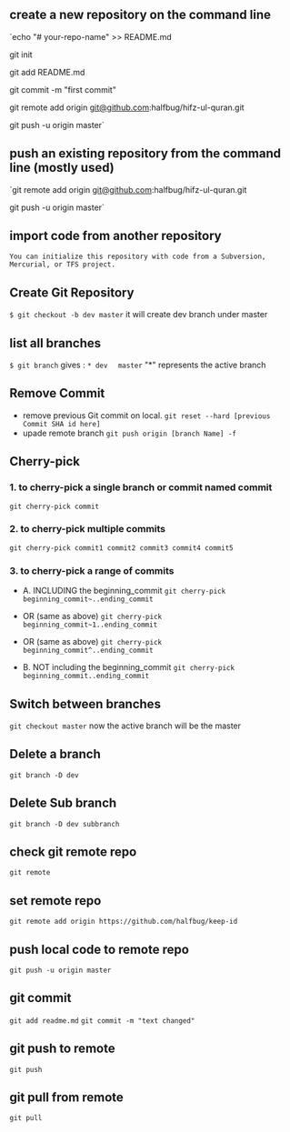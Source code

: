 ## create a new repository on the command line

`echo "# your-repo-name" >> README.md

git init

git add README.md

git commit -m "first commit"

git remote add origin git@github.com:halfbug/hifz-ul-quran.git

git push -u origin master`

## push an existing repository from the command line (mostly used)

`git remote add origin git@github.com:halfbug/hifz-ul-quran.git

git push -u origin master`
## import code from another repository
`You can initialize this repository with code from a Subversion, Mercurial, or TFS project.`

## Create Git Repository

`$ git checkout -b dev master`
it will create dev branch under master

## list all branches
`$ git branch`
gives :
`* dev`
`  master`
"*" represents the active branch
## Remove Commit
- remove previous Git commit on local.
`git reset --hard [previous Commit SHA id here] `
- upade remote branch `git push origin [branch Name] -f`

## Cherry-pick
### 1. to cherry-pick a single branch or commit named commit
`git cherry-pick commit`

### 2. to cherry-pick multiple commits
`git cherry-pick commit1 commit2 commit3 commit4 commit5`

### 3. to cherry-pick a range of commits
- A. INCLUDING the beginning_commit
`git cherry-pick beginning_commit~..ending_commit`
 - OR (same as above)
`git cherry-pick beginning_commit~1..ending_commit`
 - OR (same as above)
`git cherry-pick beginning_commit^..ending_commit `

- B. NOT including the beginning_commit
`git cherry-pick beginning_commit..ending_commit`

## Switch between branches
`git checkout master`
now the active branch will be the master

## Delete a branch
`git branch -D dev`

## Delete Sub branch
`git branch -D dev subbranch`

## check git remote repo
`git remote`

## set remote repo
`git remote add origin https://github.com/halfbug/keep-id`

## push local code to remote repo
`git push -u origin master`

## git commit 
`git add readme.md`
`git commit -m "text changed" `

## git push to remote
`git push`

## git pull from remote
`git pull`

